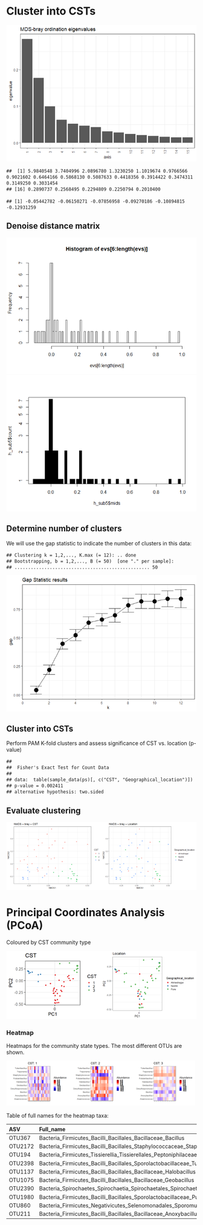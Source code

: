 Cluster into CSTs
=================

![](analysisCST_files/figure-markdown_strict/MDS_CLRleo-1.png)

    ##  [1] 5.9840548 3.7404996 2.0896780 1.3230250 1.1019674 0.9766566 0.9021602 0.6464166 0.5868130 0.5087633 0.4418356 0.3914422 0.3474311 0.3149250 0.3031454
    ## [16] 0.2890737 0.2568495 0.2294809 0.2250794 0.2010400

    ## [1] -0.05442782 -0.06150271 -0.07856958 -0.09270186 -0.10894815 -0.12931259

Denoise distance matrix
-----------------------

![](analysisCST_files/figure-markdown_strict/PCoA-cutoff2_CLRleo-1.png)![](analysisCST_files/figure-markdown_strict/PCoA-cutoff2_CLRleo-2.png)

Determine number of clusters
----------------------------

We will use the gap statistic to indicate the number of clusters in this
data:

    ## Clustering k = 1,2,..., K.max (= 12): .. done
    ## Bootstrapping, b = 1,2,..., B (= 50)  [one "." per sample]:
    ## .................................................. 50

![](analysisCST_files/figure-markdown_strict/gap-stat_CLRleo-1.png)

Cluster into CSTs
-----------------

Perform PAM K-fold clusters and assess significance of CST vs. location
(p-value)

    ## 
    ##  Fisher's Exact Test for Count Data
    ## 
    ## data:  table(sample_data(ps)[, c("CST", "Geographical_location")])
    ## p-value = 0.002411
    ## alternative hypothesis: two.sided

Evaluate clustering
-------------------

<img src="analysisCST_files/figure-markdown_strict/NMDS-1.png" width="50%" /><img src="analysisCST_files/figure-markdown_strict/NMDS-2.png" width="50%" />

Principal Coordinates Analysis (PCoA)
=====================================

Coloured by CST community type

<img src="analysisCST_files/figure-markdown_strict/pcoa-1.png" width="50%" /><img src="analysisCST_files/figure-markdown_strict/pcoa-2.png" width="50%" />

### Heatmap

Heatmaps for the community state types. The most different OTUs are
shown.

<img src="analysisCST_files/figure-markdown_strict/clust-diverse_CLRleo-1.png" width="33%" /><img src="analysisCST_files/figure-markdown_strict/clust-diverse_CLRleo-2.png" width="33%" /><img src="analysisCST_files/figure-markdown_strict/clust-diverse_CLRleo-3.png" width="33%" />

Table of full names for the heatmap taxa:

<table>
<colgroup>
<col width="9%" />
<col width="90%" />
</colgroup>
<thead>
<tr class="header">
<th align="left">ASV</th>
<th align="left">Full_name</th>
</tr>
</thead>
<tbody>
<tr class="odd">
<td align="left">OTU367</td>
<td align="left">Bacteria_Firmicutes_Bacilli_Bacillales_Bacillaceae_Bacillus</td>
</tr>
<tr class="even">
<td align="left">OTU2172</td>
<td align="left">Bacteria_Firmicutes_Bacilli_Bacillales_Staphylococcaceae_Staphylococcus</td>
</tr>
<tr class="odd">
<td align="left">OTU194</td>
<td align="left">Bacteria_Firmicutes_Tissierellia_Tissierellales_Peptoniphilaceae_Anaerococcus</td>
</tr>
<tr class="even">
<td align="left">OTU2398</td>
<td align="left">Bacteria_Firmicutes_Bacilli_Bacillales_Sporolactobacillaceae_Tuberibacillus</td>
</tr>
<tr class="odd">
<td align="left">OTU1137</td>
<td align="left">Bacteria_Firmicutes_Bacilli_Bacillales_Bacillaceae_Halobacillus</td>
</tr>
<tr class="even">
<td align="left">OTU1075</td>
<td align="left">Bacteria_Firmicutes_Bacilli_Bacillales_Bacillaceae_Geobacillus</td>
</tr>
<tr class="odd">
<td align="left">OTU2390</td>
<td align="left">Bacteria_Spirochaetes_Spirochaetia_Spirochaetales_Spirochaetaceae_Treponema</td>
</tr>
<tr class="even">
<td align="left">OTU1980</td>
<td align="left">Bacteria_Firmicutes_Bacilli_Bacillales_Sporolactobacillaceae_Pullulanibacillus</td>
</tr>
<tr class="odd">
<td align="left">OTU860</td>
<td align="left">Bacteria_Firmicutes_Negativicutes_Selenomonadales_Sporomusaceae_Desulfosporomusa</td>
</tr>
<tr class="even">
<td align="left">OTU211</td>
<td align="left">Bacteria_Firmicutes_Bacilli_Bacillales_Bacillaceae_Anoxybacillus</td>
</tr>
</tbody>
</table>
